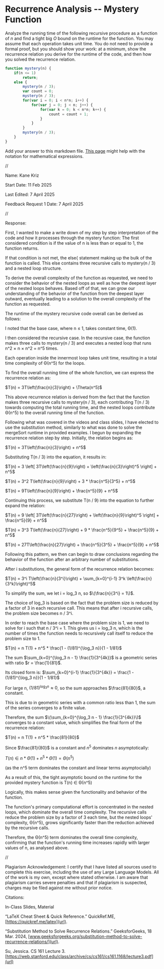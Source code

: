 # Recurrence Analysis -- Mystery Function

Analyze the running time of the following recursive procedure as a function of
$n$ and find a tight big $O$ bound on the runtime for the function. You may
assume that each operation takes unit time. You do not need to provide a formal
proof, but you should show your work: at a minimum, show the recurrence relation
you derive for the runtime of the code, and then how you solved the recurrence
relation.

```javascript
function mystery(n) {
    if(n <= 1)
        return;
    else {
        mystery(n / 3);
        var count = 0;
        mystery(n / 3);
        for(var i = 0; i < n*n; i++) {
            for(var j = 0; j < n; j++) {
                for(var k = 0; k < n*n; k++) {
                    count = count + 1;
                }
            }
        }
        mystery(n / 3);
    }
}
```

Add your answer to this markdown file. [This
page](https://docs.github.com/en/get-started/writing-on-github/working-with-advanced-formatting/writing-mathematical-expressions)
might help with the notation for mathematical expressions.


//


Name: Kane Kriz

Start Date: 11 Feb 2025

Last Edited: 7 April 2025

Feedback Request 1 Date: 7 April 2025


//

Response: 


First, I wanted to make a write down of my step by step interpretation of the code and how it processes through the mystery function: The first considered condition is if the value of n is less than or equal to 1, the function returns.

If that condition is not met, the else{ statement making up the bulk of the function is called. This else contains three recursive calls to mystery(n / 3) and a nested loop structure. 

To derive the overall complexity of the function as requested, we need to consider the behavior of the nested loops as well as how the deepest layer of the nested loops behaves.
Based off of that, we can grow our understanding of the behavior of the function from the deepest layer outward, eventually leading to a solution to the overall complexity of the function as requested.

The runtime of the mystery recursive code overall can be derived as follows:

I noted that the base case, where n ≤ 1, takes constant time, Θ(1).

I then considered the recursive case. In the recursive case, the function makes three calls to mystery(n / 3) and executes a nested loop that runs n^2 × n × n^2 = n^5 times.

Each operation inside the innermost loop takes unit time, resulting in a total time complexity of Θ(n^5) for the loops.



 
To find the overall running time of the whole function, we can express the recurrence relation as:
 
$T(n) = 3T\left(\frac{n}{3}\right) + \Theta(n^5)$
 
This above recurrence relation is derived from the fact that the function makes three recursive calls to mystery(n / 3), each contributing T(n / 3) towards computing the total running time, 
and the nested loops contribute Θ(n^5) to the overall running time of the function.
 

Following what was covered in the videos and class slides, I have elected to use the substitution method, similarly to what was done to solve the mergeSort runtime in provided examples.
I begun by expanding the recurrence relation step by step. Initially, the relation begins as:
 
$T(n) = 3T\left(\frac{n}{3}\right) + n^5$


 
Substituting T(n / 3) into the equation, it results in:
 
$T(n) = 3 \left[ 3T\left(\frac{n}{9}\right) + \left(\frac{n}{3}\right)^5 \right] + n^5$

$T(n) = 3^2 T\left(\frac{n}{9}\right) + 3 * \frac{n^5}{3^5} + n^5$

$T(n) = 9T\left(\frac{n}{9}\right) + \frac{n^5}{9} + n^5$


 

Continuing this process, we substitute T(n / 9) into the equation to further expand the relation:

$T(n) = 9 \left[ 3T\left(\frac{n}{27}\right) + \left(\frac{n}{9}\right)^5 \right] + \frac{n^5}{9} + n^5$

$T(n) = 3^3 T\left(\frac{n}{27}\right) + 9 * \frac{n^5}{9^5} + \frac{n^5}{9} + n^5$

$T(n) = 27T\left(\frac{n}{27}\right) + \frac{n^5}{3^5} + \frac{n^5}{9} + n^5$
 



Following this pattern, we then can begin to draw conclusions regarding the behavior of the function after an arbitrary number of substitutions.
 
After i substitutions, the general form of the recurrence relation becomes:
 
$T(n) = 3^i T\left(\frac{n}{3^i}\right) + \sum_{k=0}^{i-1} 3^k \left(\frac{n}{3^k}\right)^5$
 
To simplify the sum, we let i = log_3 n, so $\(\frac{n}{3^i} = 1\)$.
 


 

The choice of log_3 is based on the fact that the problem size is reduced by a factor of 3 in each recursive call.
This means that after i recursive calls, the problem size becomes n / 3^i. 

In order to reach the base case where the problem size is 1, we need to solve for i such that n / 3^i = 1. 
This gives us i = log_3 n, which is the number of times the function needs to recursively call itself to reduce the problem size to 1.

$T(n) = n T(1) + n^5 * \frac{1 - (1/81)^{\log_3 n}}{1 - 1/81}$
 
The sum $\sum_{k=0}^{\log_3 n - 1} \frac{1}{3^{4k}}$ is a geometric series with ratio $r = \frac{1}{81}$. 

Its closed form is:
$\sum_{k=0}^{i-1} \frac{1}{3^{4k}} = \frac{1 - (1/81)^{\log_3 n}}{1 - 1/81}$

For large n, $(1/81)^{\log_3 n} \approx 0$, so the sum approaches $\frac{81}{80}$, a constant.
 
This is due to in geometric series with a common ratio less than 1, the sum of the series converges to a finite value.

Therefore, the sum $\(\sum_{k=0}^{\log_3 n - 1} \frac{1}{3^{4k}}\)$ converges to a constant value, which simplifies the final form of the recurrence relation:
 
$T(n) = n T(1) + n^5 * \frac{81}{80}$

Since $\frac{81}{80}$ is a constant and $n^5$ dominates $n$ asymptotically:

$T(n) \in n * \Theta(1) + n^5 * \Theta(1) = \Theta(n^5)$

(as the n^5 term dominates the constant and linear terms asymptocially)

As a result of this, the tight asymptotic bound on the runtime for the provided mystery function is T(n) ∈ Θ(n^5)

Logically, this makes sense given the functionality and behavior of the function.

The function's primary computational effort is concentrated in the nested loops, which dominate the overall time complexity.
The recursive calls reduce the problem size by a factor of 3 each time, but the nested loops' complexity, Θ(n^5), grows significantly faster than the reduction achieved by the recursive calls.

Therefore, the Θ(n^5) term dominates the overall time complexity, confirming that the function's running time increases rapidly with larger values of n, as analysed above.
 

//


Plagiarism Acknowledgement: I certify that I have listed all sources used to complete this exercise, including the use of any Large Language Models. All of the work is my own, except where stated otherwise. I am aware that plagiarism carries severe penalties and that if plagiarism is suspected, charges may be filed against me without prior notice.


Citations:

In-Class Slides, Material

“LaTeX Cheat Sheet & Quick Reference.” QuickRef.ME,[https://quickref.me/latex](url).

“Substitution Method to Solve Recurrence Relations.” GeeksforGeeks, 18 Mar. 2024, [www.geeksforgeeks.org/substitution-method-to-solve-recurrence-relations/](url).

Su, Jessica. CS 161 Lecture 3. [https://web.stanford.edu/class/archive/cs/cs161/cs161.1168/lecture3.pdf](url)

